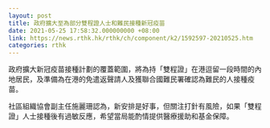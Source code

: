 ```yaml
---
layout: post
title: 政府擴大至為部分雙程證人士和難民接種新冠疫苗
date: 2021-05-25 17:58:32.000000000 +08:00
link: https://news.rthk.hk/rthk/ch/component/k2/1592597-20210525.htm
categories: rthk
---
```


政府擴大新冠疫苗接種計劃的覆蓋範圍，將為持「雙程證」在港逗留一段時間的內地居民，及準備為在港的免遣返聲請人及獲聯合國難民署確認為難民的人接種疫苗。

社區組織協會副主任施麗珊認為，新安排是好事，但關注打針有風險，如果「雙程證」人士接種後有過敏反應，希望當局能酌情提供醫療援助和基金保障。
